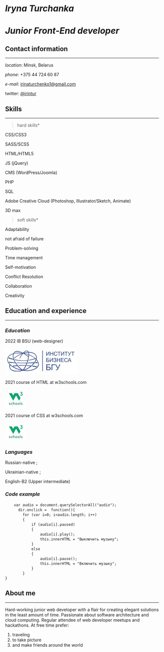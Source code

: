 # ***Iryna Turchanka***
# *Junior Front-End developer* 
## **Contact information**
***
*location*:
Minsk, Belarus

*phone*:
+375 44 724 60 87

*e-mail*:
irinaturchenko1@gmail.com

twitter: [@irintur](https://twitter.com/?lang=ru)
 
## **Skills**
***
>hard skills* 

       
CSS/CSS3


SASS/SCSS


HTML/HTML5


JS (jQuery)


CMS (WordPress/Joomla)


PHP


SQL


Adobe Creative Cloud (Photoshop, Illustrator\/Sketch\, Animate)


3D max


>soft skills*

Adaptability


not afraid of failure


Problem-solving


Time management


Self-motivation


Conflict Resolution


Collaboration

Creativity

## **Education and experience**
***
### *Education*
2022 IB BSU (web-designer) 

![ib](/ib.JPG "logo")

2021 course of HTML at w3schools.com 

![w3](/3w.JPG "logo")

2021 course of CSS at w3schools.com

![w3s](/3w.JPG "logo")


### *Languages* 
Russian\-native ;


Ukrainian\-native ;


English\-B2 (Upper intermediate)

### *Code example* 
```var dir = document.querySelector("img");
    var audio = document.querySelectorAll("audio");
      dir.onclick =  function(){
        for (var i=0; i<audio.length; i++)
        {
            if (audio[i].paused)
            {
                audio[i].play();
                this.innerHTML = "Выключить музыку";
            }
            else
            {	
                audio[i].pause();
                this.innerHTML = "Включить музыку";
            }
        }
}   
```


## **About me**
***
Hard-working junior web developer with a flair for creating elegant solutions in the least amount of time. Passionate about software architecture and cloud computing. Regular attendee of web developer meetups and hackathons. At free time prefer\:
1. traveling 
2. to take picture
3. and make friends around the world
